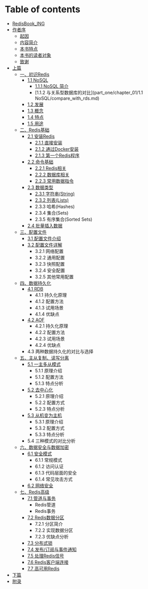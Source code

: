 # Table of contents

* [RedisBook\_ING](README.md)
* [作者序](foreword/README.md)
  * [起因](foreword/reason.md)
  * [内容简介](foreword/abstract.md)
  * [本书特点](foreword/characteristics.md)
  * [本书的读者对象](foreword/target_reader.md)
  * [致谢](foreword/acknowledgements.md)
* [上篇](part_one/README.md)
  * [一、初识Redis](part_one/chapter_01/README.md)
    * [1.1 NoSQL](part_one/chapter_01/NoSQL/README.md)
      * [1.1.1 NoSQL 简介](part_one/chapter_01/NoSQL/brief_introduction.md)
      * [1.1.2 与关系型数据库的对比](part_one/chapter_01/1.1 NoSQL/compare_with_rds.md)
    * [1.2 发展](part_one/chapter_01/development_of_redis.md)
    * [1.3 概念](part_one/chapter_01/concept.md)
    * [1.4 特点](part_one/chapter_01/characteristics.md)
    * [1.5 用途](part_one/chapter_01/usage_scenarios.md)
  * [二、Redis基础](part_one/basis_of_redis/README.md)
    * [2.1 安装Redis](part_one/chapter_02/install_redis/README.md)
      * [2.1.1 直接安装](part_one/chapter_02/install_redis/direct_install.md)
      * [2.1.2 通过Docker安装](part_one/chapter_02/install_redis/install_by_docker.md)
      * [2.1.3 第一个Redis程序](part_one/chapter_02/install_redis/hello_world.md)
    * [2.2 命令基础](part_one/chapter_02/base_command/README.md)
      * [2.2.1 Redis相关](part_one/chapter_02/base_command/redis_cmd.md)
      * [2.2.2 数据库相关](part_one/chapter_02/base_command/database_cmd.md)
      * [2.2.3 常用数据指令](part_one/chapter_02/base_command/regular_cmd.md)
    * [2.3 数据类型](part_one/chapter_02/data_type/README.md)
      * [2.3.1 字符串(String)](part_one/chapter_02/data_type/String.md)
      * [2.3.2 列表(Lists)](part_one/chapter_02/data_type/Lists.md)
      * 2.3.3 哈希(Hashes)
      * 2.3.4 集合(Sets)
      * 2.3.5 有序集合(Sorted Sets)
    * [2.4 批量插入数据](part_one/basis_of_redis/bulk_insert.md)
  * [三、配置文件](part_one/configuration_file/README.md)
    * [3.1 配置文件介绍](part_one/configuration_file/pei-zhi-wen-jian-jie-shao.md)
    * [3.2 配置文件详解](part_one/configuration_file/pei-zhi-wen-jian-xiang-jie.md)
      * 3.2.1 网络配置
      * 3.2.2 通用配置
      * 3.2.3 快照配置
      * 3.2.4 安全配置
      * 3.2.5 其他常用配置
  * [四、数据持久化](part_one/data_persistence/README.md)
    * [4.1 RDB](part_one/data_persistence/rdb.md)
      * 4.1.1 持久化原理
      * 4.1.2 配置方法
      * 4.1.3 试用场景
      * 4.1.4 优缺点
    * [4.2 AOF](part_one/data_persistence/aof.md)
      * 4.2.1 持久化原理
      * 4.2.2 配置方法
      * 4.2.3 试用场景
      * 4.2.4 优缺点
    * 4.3 两种数据持久化的对比与选择
  * [五、主从复制、读写分离](part_one/master-slave_copy+read_and_write_separation/README.md)
    * [5.1 一主多从模式](part_one/master-slave_copy+read_and_write_separation/yi-zhu-duo-cong-mo-shi.md)
      * 5.1.1 原理介绍
      * 5.1.2 配置方法
      * 5.1.3 特点分析
    * [5.2 去中心化](part_one/master-slave_copy+read_and_write_separation/qu-zhong-xin-hua.md)
      * 5.2.1 原理介绍
      * 5.2.2 配置方式
      * 5.2.3 特点分析
    * [5.3 从机变为主机](part_one/master-slave_copy+read_and_write_separation/cong-ji-bian-wei-zhu-ji.md)
      * 5.3.1 原理介绍
      * 5.3.2 配置方式
      * 5.3.3 特点分析
    * 5.4 三种模式的对比分析
  * [六、数据安全与数据加密](part_one/security_and_encryption/README.md)
    * [6.1 安全模式](part_one/security_and_encryption/an-quan-mo-shi.md)
      * 6.1.1 常规模式
      * 6.1.2 访问认证
      * 6.1.3 代码层面的安全
      * 6.1.4 常见攻击方式
    * [6.2 网络安全](part_one/security_and_encryption/wang-luo-an-quan.md)
  * [七、Redis高级](part_one/senior/README.md)
    * [7.1 管道与事务](part_one/senior/guan-dao-yu-shi-wu.md)
      * Redis管道
      * Redis事务
    * [7.2 Redis数据分区](part_one/senior/redis-shu-ju-fen-qu.md)
      * 7.2.1 分区简介
      * 7.2.2 实现数据分区
      * 7.2.3 优缺点分析
    * [7.3 分布式锁](part_one/senior/fen-bu-shi-suo.md)
    * [7.4 发布/订阅与事件通知](part_one/senior/fa-bu-ding-yue-yu-shi-jian-tong-zhi.md)
    * [7.5 处理Redis信号](part_one/senior/chu-li-redis-xin-hao.md)
    * [7.6 Redis客户端连接](part_one/senior/redis-ke-hu-duan-lian-jie.md)
    * [7.7 高可用Redis](part_one/senior/gao-ke-yong-redis.md)
* [下篇](xia-pian.md)
* [附录](fu-lu.md)

